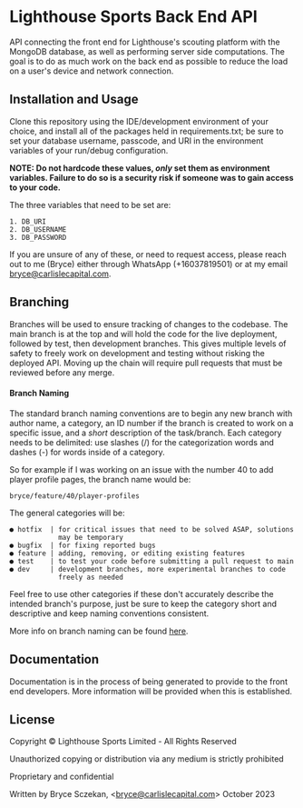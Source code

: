 
# Lighthouse Sports Back End API

API connecting the front end for Lighthouse's scouting platform with the MongoDB database, as well as performing server side computations. The goal is to do as much work on the back end as possible to reduce the load on a user's device and network connection.

## Installation and Usage

Clone this repository using the IDE/development environment of your choice, and install all of the packages held in requirements.txt; be sure to set your database username, passcode, and URI in the environment variables of your run/debug configuration.

**NOTE: Do not hardcode these values, *only* set them as environment variables. Failure to do so is a security risk if someone was to gain access to your code.**

The three variables that need to be set are:

    1. DB_URI
    2. DB_USERNAME
    3. DB_PASSWORD

If you are unsure of any of these, or need to request access, please reach out to me (Bryce) either through WhatsApp (+16037819501) or at my email bryce@carlislecapital.com.

## Branching

Branches will be used to ensure tracking of changes to the codebase. The main branch is at the top and will hold the code for the live deployment, followed by test, then development branches. This gives multiple levels of safety to freely work on development and testing without risking the deployed API. Moving up the chain will require pull requests that must be reviewed before any merge.

#### Branch Naming

The standard branch naming conventions are to begin any new branch with author name, a category, an ID number if the branch is created to work on a specific issue, and a *short* description of the task/branch. Each category needs to be delimited: use slashes (/) for the categorization words and dashes (-) for words inside of a category.

So for example if I was working on an issue with the number 40 to add player profile pages, the branch name would be:

`bryce/feature/40/player-profiles`

The general categories will be:

    ● hotfix  | for critical issues that need to be solved ASAP, solutions
                may be temporary
    ● bugfix  | for fixing reported bugs
    ● feature | adding, removing, or editing existing features
    ● test    | to test your code before submitting a pull request to main
    ● dev     | development branches, more experimental branches to code
                freely as needed

Feel free to use other categories if these don't accurately describe the intended branch's purpose, just be sure to keep the category short and descriptive and keep naming conventions consistent.

More info on branch naming can be found [here](https://tilburgsciencehub.com/building-blocks/collaborate-and-share-your-work/use-github/naming-git-branches/).

## Documentation

Documentation is in the process of being generated to provide to the front end developers. More information will be provided when this is established.

## License

Copyright © Lighthouse Sports Limited - All Rights Reserved

Unauthorized copying or distribution via any medium is strictly prohibited

Proprietary and confidential

Written by Bryce Sczekan, \<bryce@carlislecapital.com\> October 2023
